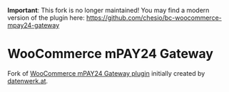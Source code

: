 **Important**: This fork is no longer maintained! You may find a modern version of the plugin here: https://github.com/chesio/bc-woocommerce-mpay24-gateway

# WooCommerce mPAY24 Gateway
Fork of [WooCommerce mPAY24 Gateway plugin](https://wordpress.org/plugins/woocommerce-mpay24-gateway/) initially created by [datenwerk.at](http://www.datenwerk.at/).
